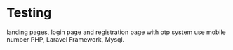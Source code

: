 # Testing
landing pages, login page and registration page with otp system use mobile number PHP, Laravel Framework, Mysql.
